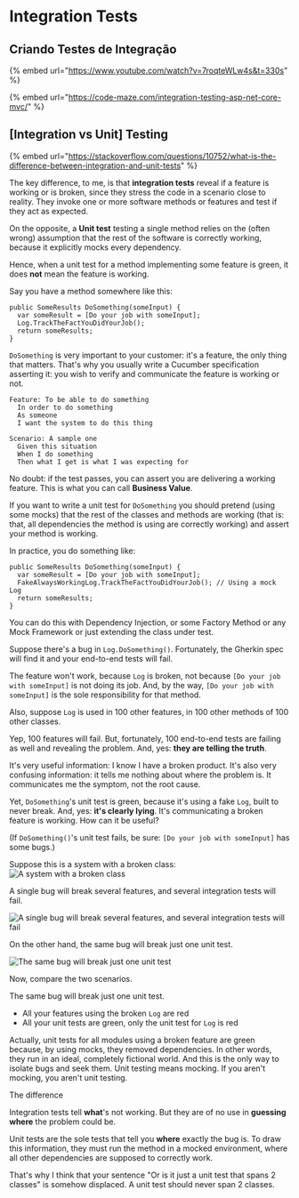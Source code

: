# Integration Tests

## Criando Testes de Integração

{% embed url="https://www.youtube.com/watch?v=7roqteWLw4s&t=330s" %}

{% embed url="https://code-maze.com/integration-testing-asp-net-core-mvc/" %}

## \[Integration vs Unit\] Testing

{% embed url="https://stackoverflow.com/questions/10752/what-is-the-difference-between-integration-and-unit-tests" %}



The key difference, to me, is that **integration tests** reveal if a feature is working or is broken, since they stress the code in a scenario close to reality. They invoke one or more software methods or features and test if they act as expected.

On the opposite, a **Unit test** testing a single method relies on the \(often wrong\) assumption that the rest of the software is correctly working, because it explicitly mocks every dependency.

Hence, when a unit test for a method implementing some feature is green, it does **not** mean the feature is working.

Say you have a method somewhere like this:

```text
public SomeResults DoSomething(someInput) {
  var someResult = [Do your job with someInput];
  Log.TrackTheFactYouDidYourJob();
  return someResults;
}
```

`DoSomething` is very important to your customer: it's a feature, the only thing that matters. That's why you usually write a Cucumber specification asserting it: you wish to verify and communicate the feature is working or not.

```text
Feature: To be able to do something
  In order to do something
  As someone
  I want the system to do this thing

Scenario: A sample one
  Given this situation
  When I do something
  Then what I get is what I was expecting for
```

No doubt: if the test passes, you can assert you are delivering a working feature. This is what you can call **Business Value**.

If you want to write a unit test for `DoSomething` you should pretend \(using some mocks\) that the rest of the classes and methods are working \(that is: that, all dependencies the method is using are correctly working\) and assert your method is working.

In practice, you do something like:

```text
public SomeResults DoSomething(someInput) {
  var someResult = [Do your job with someInput];
  FakeAlwaysWorkingLog.TrackTheFactYouDidYourJob(); // Using a mock Log
  return someResults;
}
```

You can do this with Dependency Injection, or some Factory Method or any Mock Framework or just extending the class under test.

Suppose there's a bug in `Log.DoSomething()`. Fortunately, the Gherkin spec will find it and your end-to-end tests will fail.

The feature won't work, because `Log` is broken, not because `[Do your job with someInput]` is not doing its job. And, by the way, `[Do your job with someInput]` is the sole responsibility for that method.

Also, suppose `Log` is used in 100 other features, in 100 other methods of 100 other classes.

Yep, 100 features will fail. But, fortunately, 100 end-to-end tests are failing as well and revealing the problem. And, yes: **they are telling the truth**.

It's very useful information: I know I have a broken product. It's also very confusing information: it tells me nothing about where the problem is. It communicates me the symptom, not the root cause.

Yet, `DoSomething`'s unit test is green, because it's using a fake `Log`, built to never break. And, yes: **it's clearly lying**. It's communicating a broken feature is working. How can it be useful?

\(If `DoSomething()`'s unit test fails, be sure: `[Do your job with someInput]` has some bugs.\)

Suppose this is a system with a broken class: ![A system with a broken class](https://i.stack.imgur.com/611ZY.jpg)

A single bug will break several features, and several integration tests will fail.

![A single bug will break several features, and several integration tests will fail](https://i.stack.imgur.com/rKhSr.jpg)

On the other hand, the same bug will break just one unit test.

![The same bug will break just one unit test](https://i.stack.imgur.com/M64Vb.jpg)

Now, compare the two scenarios.

The same bug will break just one unit test.

* All your features using the broken `Log` are red
* All your unit tests are green, only the unit test for `Log` is red

Actually, unit tests for all modules using a broken feature are green because, by using mocks, they removed dependencies. In other words, they run in an ideal, completely fictional world. And this is the only way to isolate bugs and seek them. Unit testing means mocking. If you aren't mocking, you aren't unit testing.

The difference

Integration tests tell **what**'s not working. But they are of no use in **guessing where** the problem could be.

Unit tests are the sole tests that tell you **where** exactly the bug is. To draw this information, they must run the method in a mocked environment, where all other dependencies are supposed to correctly work.

That's why I think that your sentence "Or is it just a unit test that spans 2 classes" is somehow displaced. A unit test should never span 2 classes.

